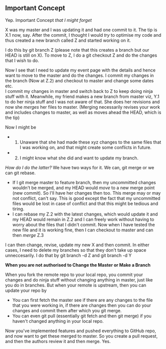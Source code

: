 ## Important Concept

Yep. Important Concept *that I might forget*

X was my master and I was updating it and had one commit to it. The tip is X.1 now, say. After the commit, I thought I would *try* to optimise my code and thus created a new branch called Z and started working on it.  

I do this by git branch Z (please note that this creates a branch but our HEAD is still on X).
To move to Z, I do a git checkout Z and do the changes that I wish to do.  

Now I see that I need to update my event page with the details and hence want to move to the master and do the changes. 
I commit my changes in the branch (Now at Z.2) and checkout to master and change some dates etc.  
I commit my changes in master and switch back to Z to keep doing ninja stuff with it. Meanwhile, my friend makes a new branch from master viz, Y.1 to do her ninja stuff and I was not aware of that. She does her revisions and now she *merges* her files to master.
(Merging necessarily revises your work and includes changes to master, as well as moves ahead the HEAD, which is the tip)  

Now I might be 
* 1. Unaware that she had made these xyz changes to the same files that I was working on, and that might create some conflicts in future. 
* 2. I might know what she did and want to update my branch. 

*How do I do the latter?*
We have two ways for it. We can, git merge or we can git rebase. 
* If I git merge master to feature branch, then my uncommitted changes wouldn't be merged, and my HEAD would *move* to a new merge point (new commit). So I'll have her changes then too. This merge may or may not conflict, can't say. This is good except the fact that my uncommitted files would be lost in case of conflict and that this might be tedious and tiring. 
* I can rebase my Z.2 with the latest changes, which would update it and my HEAD would remain in Z.2 and I can freely work without having to worry about the files that I didn't commit. Now when I have tested the new file and it is working fine, then I can checkout to master and can then *merge* Z.3

I can then change, revise, update my new X and then commit.
In either cases, I need to delete my branches so that they don't take up space unneccesarily. I do that by git branch -d Z and git branch -d Y

**When you are not authorised to Change the Master or Make a Branch**

When you fork the remote repo to your local repo, you commit your changes and do ninja stuff without changing anything in master, just like you do in branches. But when your remote is upstream, then you can update your repo by 
* You can first  fetch the master see if there are any changes to the file that you were working in, if there are changes then you can do your changes and commit them after which you git merge. 
* You can even git pull (essentially git fetch and then git merge) if you haven't changed anything in your local repo. 

Now you've implemented features and pushed everything to GitHub repo, and now want to get these merged to master. So you create a pull request, and then the authors review it and then merge. Yes. 